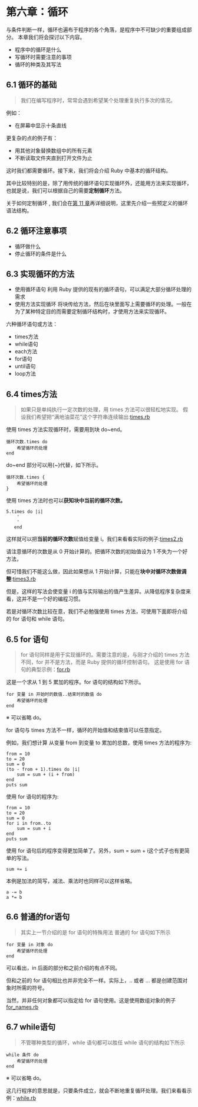 # 第六章：循环
与条件判断一样，循环也遍布于程序的各个角落，是程序中不可缺少的重要组成部分。 本章我们将会探讨以下内容。
- 程序中的循环是什么
- 写循环时需要注意的事项
- 循环的种类及其写法

## 6.1 循环的基础
> 我们在编写程序时，常常会遇到希望某个处理重复执行多次的情况。

例如：
- 在屏幕中显示十条直线

更复杂的点的例子有：

- 用其他对象替换数组中的所有元素
- 不断读取文件夹直到打开文件为止

这时我们都需要循环。接下来，我们将会介绍 Ruby 中基本的循环结构。

其中比较特别的是，除了用传统的循环语句实现循环外，还能用方法来实现循环，也就是说，我们可以根据自己的需要**定制循环**方法。 

关于如何定制循环 , 我们会在[第 11 章]("第11章基础知识")再详细说明，这里先介绍一些预定义的循环语法结构。

## 6.2 循环注意事项
- 循环做什么
- 停止循环的条件是什么

## 6.3 实现循环的方法
- 使用循环语句
    利用 Ruby 提供的现有的循环语句，可以满足大部分循环处理的需求
- 使用方法实现循环
    将块传给方法，然后在块里面写上需要循环的处理。一般在为了某种特定目的而需要定制循环结构时，才使用方法来实现循环。

六种循环语句或方法：
- times方法
- while语句
- each方法
- for语句
- until语句
- loop方法

## 6.4 times方法
> 如果只是单纯执行一定次数的处理，用 times 方法可以很轻松地实现。
假设我们希望把“满地油菜花”这个字符串连续输出:[times.rb](./times.rb)

使用 times 方法实现循环时，需要用到块 do~end。
```
循环次数.times do 
    希望循环的处理
end
```
do~end 部分可以用{~}代替，如下所示。
```
循环次数.times { 
    希望循环的处理
}
```
使用 times 方法时也可以**获知块中当前的循环次数。**
```
5.times do |i|
    '
    '
   end
```
这样就可以把**当前的循环次数**赋值给变量 i。我们来看看实际的例子:[times2.rb](./times2.rb)

请注意循环的次数是从 0 开始计算的。把循环次数的初始值设为 1 不失为一个好方法，

但可惜我们不能这么做，因此如果想从 1 开始计算，只能在**块中对循环次数做调整**:[times3.rb](./times3.rb)

但是，这样的写法会使变量 i 的值与实际输出的值产生差异。从降低程序复杂度来看，这并不是一个好的编程习惯。

若是对循环次数比较在意，我们不必勉强使用 times 方法，可使用下面即将介绍的 for 语句和 while 语句。

## 6.5 for 语句
> for 语句同样是用于实现循环的。需要注意的是，与刚才介绍的 times 方法不同，for 并不是方法，而是 Ruby 提供的循环控制语句。
这是使用 for 语句的典型示例：[for.rb](./for.rb)

这是一个求从 1 到 5 累加的程序。for 语句的结构如下所示。
```
for 变量 in 开始时的数值..结束时的数值 do 
    希望循环的处理
end
```
※ 可以省略 do。

for 语句与 times 方法不一样，循环的开始值和结束值可以任意指定。

例如，我们想计算 从变量 from 到变量 to 累加的总数，使用 times 方法的程序为:
```
from = 10
to = 20
sum = 0
(to - from + 1).times do |i|
    sum = sum + (i + from)
end
puts sum
```
使用 for 语句的程序为:
```
from = 10
to = 20
sum = 0
for i in from..to
    sum = sum + i
end
puts sum
```
使用 for 语句后的程序变得更加简单了。另外，sum = sum + i这个式子也有更简单的写法。
```
sum += i
```
本例是加法的简写，减法、乘法时也同样可以这样省略。
```
a -= b 
a *= b
```

## 6.6 普通的for语句
> 其实上一节介绍的是 for 语句的特殊用法
普通的 for 语句如下所示
```
for 变量 in 对象 do 
    希望循环的处理
end
```
可以看出，in 后面的部分和之前介绍的有点不同。

但和之前的 for 语句相比也并非完全不一样。实际上，.. 或者 ... 都是创建范围对象时所需的符号。

当然，并非任何对象都可以指定给 for 语句使用。这是使用数组对象的例子[for_names.rb](./for_names.rb)

## 6.7 while语句
> 不管哪种类型的循环，while 语句都可以胜任
while 语句的结构如下所示
```
while 条件 do 
    希望循环的处理
end
```
※ 可以省略 do。

这几行程序的意思就是，只要条件成立，就会不断地重复循环处理。我们来看看示例：[while.rb](./while.rb)

